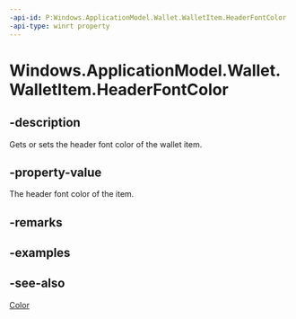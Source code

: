 ----api-id: P:Windows.ApplicationModel.Wallet.WalletItem.HeaderFontColor
-api-type: winrt property
---<!-- Property syntaxpublic Windows.UI.Color HeaderFontColor { get;  set; }--># Windows.ApplicationModel.Wallet.WalletItem.HeaderFontColor## -descriptionGets or sets the header font color of the wallet item.## -property-valueThe header font color of the item.## -remarks## -examples## -see-also[Color](../windows.ui/color.md)
